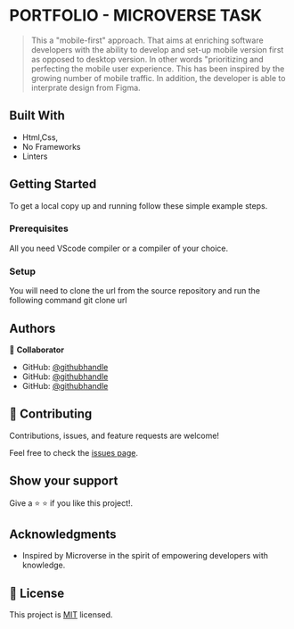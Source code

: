 # PORTFOLIO - MICROVERSE TASK

> This a "mobile-first" approach. That aims at enriching software developers with the ability to develop and set-up mobile version first as opposed to desktop version. In other words "prioritizing and perfecting the mobile user experience. This has been inspired by the growing number of mobile traffic. In addition, the developer is able to interprate design from Figma.

## Built With

- Html,Css,
- No Frameworks
- Linters

## Getting Started

To get a local copy up and running follow these simple example steps.

### Prerequisites

All you need VScode compiler or a compiler of your choice.

### Setup

You will need to clone the url from the source repository and run the following command git clone url

## Authors

👤 **Collaborator**

- GitHub: [@githubhandle](felixDev22)
- GitHub: [@githubhandle](SaneMyburg)
- GitHub: [@githubhandle](PeteUgwu)

## 🤝 Contributing

Contributions, issues, and feature requests are welcome!

Feel free to check the [issues page](https://github.com).

## Show your support

Give a ⭐️ ⭐️ if you like this project!.

## Acknowledgments

- Inspired by Microverse in the spirit of empowering developers with knowledge.

## 📝 License

This project is [MIT](./LICENSE) licensed.
